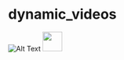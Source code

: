 # dynamic_videos
![Alt Text](https://github.com/qmeng99/dynamic_videos/blob/main/gifs/3dunet_crop.gif)
<img src="https://github.com/qmeng99/dynamic_videos/blob/main/gifs/3dunet_crop.gif" width="40" height="40" />

